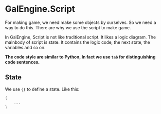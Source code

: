 # GalEngine.Script 

For making game, we need make some objects by ourselves.
So we need a way to do this. There are why we use the script to make game.

In GalEngine, Script is not like traditional script. It likes a logic diagram.
The mainbody of script is state. It contains the logic code, the next state, the variables and so on.

**The code style are similar to Python, In fact we use `tab` for distinguishing code sentences.**

## State

We use `{}` to define a state. Like this:

```gs
{
    ...
}
```

